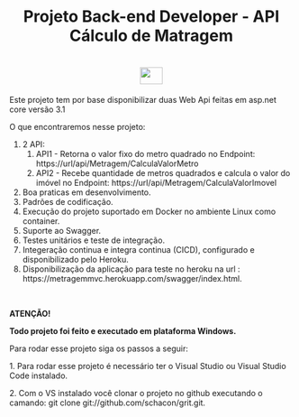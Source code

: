 <h1 align="center">Projeto Back-end Developer - API Cálculo de Matragem</h1>
<h1 align="center">
    <img src="https://user-images.githubusercontent.com/13840069/124410085-09eab200-dd20-11eb-9532-1538e0e2642b.png" width="40" height="30">
    </img>
</h1>
<p align="left">Este projeto tem por base disponibilizar duas Web Api feitas em asp.net core versão 3.1</p>
<p align="left">O que encontraremos nesse projeto:</p>
<ol class="inside square">
    <li> 2 API:
        <ol class="inside square">
            <li>API1 - Retorna o valor fixo do metro quadrado no Endpoint: https://url/api/Metragem/CalculaValorMetro</li>
            <li>API2 - Recebe quantidade de metros quadrados e calcula o valor do imóvel no Endpoint: https://url/api/Metragem/CalculaValorImovel</li>
        </ol>
    </li>
    <li>Boa praticas em desenvolvimento.</li>
    <li>Padrões de codificação.</li>
    <li>Execução do projeto suportado em Docker no ambiente Linux como container.</li>
    <li>Suporte ao Swagger.</li>
    <li>Testes unitários e teste de integração.</li>
    <li>Integeração continua e integra continua (CICD), configurado e disponibilizado pelo Heroku.</li>
    <li>Disponibilização da aplicação para teste no heroku na url : https://metragemmvc.herokuapp.com/swagger/index.html.</li>
</ol>
</br>
<p align="left"><b>ATENÇÃO!</b></p>
<p align="left"><b>Todo projeto foi feito e executado em plataforma Windows.</b></p>
<p align="left">Para rodar esse projeto siga os passos a seguir:</p>
<p align="left">1. Para rodar esse projeto é necessário ter o Visual Studio ou Visual Studio Code instalado.</p>
<p align="left">2. Com o VS instalado você clonar o projeto no github executando o camando: git clone git://github.com/schacon/grit.git.</p>

